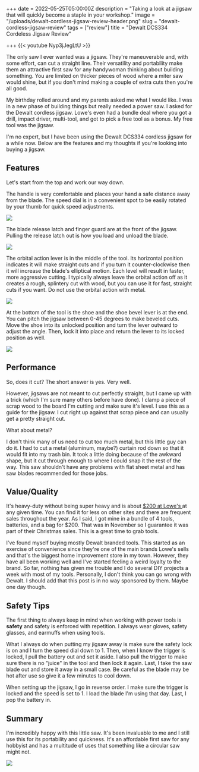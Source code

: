 
+++
date = 2022-05-25T05:00:00Z
description = "Taking a look at a jigsaw that will quickly become a staple in your workshop."
image = "/uploads/dewalt-cordless-jigsaw-review-header.png"
slug = "dewalt-cordless-jigsaw-review"
tags = ["review"]
title = "Dewalt DCS334 Cordeless Jigsaw Review"

+++
{{< youtube Nyp3jJegLtU >}}

The only saw I ever wanted was a jigsaw. They're maneuverable and, with some effort, can cut a straight line. Their versatility and portability make them an attractive first saw for any handywoman thinking about building something. You are limited on thicker pieces of wood where a miter saw would shine, but if you don't mind making a couple of extra cuts then you're all good.

My birthday rolled around and my parents asked me what I would like. I was in a new phase of building things but really needed a power saw. I asked for the Dewalt cordless jigsaw. Lowe's even had a bundle deal where you got a drill, impact driver, multi-tool, and got to pick a free tool as a bonus. My free tool was the jigsaw.

I'm no expert, but I have been using the Dewalt DCS334 cordless jigsaw for a while now. Below are the features and my thoughts if you're looking into buying a jigsaw.

## Features

Let's start from the top and work our way down.

The handle is very comfortable and places your hand a safe distance away from the blade. The speed dial is in a convenient spot to be easily rotated by your thumb for quick speed adjustments.

![](/uploads/jigsaw-topoftool.jpg)

The blade release latch and finger guard are at the front of the jigsaw. Pulling the release latch out is how you load and unload the blade.

![](/uploads/jigsaw-frontoftool.jpg)

The orbital action lever is in the middle of the tool. Its horizontal position indicates it will make straight cuts and if you turn it counter-clockwise then it will increase the blade's elliptical motion. Each level will result in faster, more aggressive cutting. I typically always leave the orbital action off as it creates a rough, splintery cut with wood, but you can use it for fast, straight cuts if you want. Do not use the orbital action with metal.

![](/uploads/jigsaw-bladereleaselatch.jpg)

At the bottom of the tool is the shoe and the shoe bevel lever is at the end. You can pitch the jigsaw between 0-45 degrees to make beveled cuts. Move the shoe into its unlocked position and turn the lever outward to adjust the angle. Then, lock it into place and return the lever to its locked position as well.

![](/uploads/jigsaw-shoebevel.jpg)

## Performance

So, does it cut? The short answer is yes. Very well.

However, jigsaws are not meant to cut perfectly straight, but I came up with a trick (which I'm sure many others before have done). I clamp a piece of scrap wood to the board I'm cutting and make sure it's level. I use this as a guide for the jigsaw. I cut right up against that scrap piece and can usually get a pretty straight cut.

What about metal?

I don't think many of us need to cut too much metal, but this little guy can do it. I had to cut a metal (aluminum, maybe?) curtain rod down so that it would fit into my trash bin. It took a little doing because of the awkward shape, but it cut through enough to where I could snap it the rest of the way. This saw shouldn't have any problems with flat sheet metal and has saw blades recommended for those jobs.

## Value/Quality

It's heavy-duty without being super heavy and is about [$200 at Lowe's ](https://www.lowes.com/pd/DEWALT-XR-20-Volt-Max-Brushless-Variable-Speed-Keyless-Cordless-Jigsaw-Battery-Not-Included/1000601417?cm_mmc=shp-_-c-_-prd-_-tol-_-google-_-lia-_-129-_-cordlessdrillsandcombokits-_-1000601417-_-0&placeholder=null&ds_rl=1286981&gclid=Cj0KCQjw4ImEBhDFARIsAGOTMj_tCSmIM5BKOMsEk7x1f1Z3N3o3-keCosg6BEI8D9k9MOwth-XaKQoaAk9iEALw_wcB&gclsrc=aw.ds)at any given time. You can find it for less on other sites and there are frequent sales throughout the year. As I said, I got mine in a bundle of 4 tools, batteries, and a bag for $200. That was in November so I guarantee it was part of their Christmas sales. This is a great time to grab tools.

I've found myself buying mostly Dewalt branded tools. This started as an exercise of convenience since they're one of the main brands Lowe's sells and that's the biggest home improvement store in my town. However, they have all been working well and I've started feeling a weird loyalty to the brand. So far, nothing has given me trouble and I do several DIY projects a week with most of my tools. Personally, I don't think you can go wrong with Dewalt. I should add that this post is in no way sponsored by them. Maybe one day though.

## Safety Tips

The first thing to always keep in mind when working with power tools is **safety** and safety is enforced with repetition. I always wear gloves, safety glasses, and earmuffs when using tools.

What I always do when putting my jigsaw away is make sure the safety lock is on and I turn the speed dial down to 1. Then, when I know the trigger is locked, I pull the battery out and set it aside. I also pull the trigger to make sure there is no "juice" in the tool and then lock it again. Last, I take the saw blade out and store it away in a small case. Be careful as the blade may be hot after use so give it a few minutes to cool down.

When setting up the jigsaw, I go in reverse order. I make sure the trigger is locked and the speed is set to 1. I load the blade I'm using that day. Last, I pop the battery in.

## Summary

I'm incredibly happy with this little saw. It's been invaluable to me and I still use this for its portability and quickness. It's an affordable first saw for any hobbyist and has a multitude of uses that something like a circular saw might not.

![](/uploads/dewaltjigsaw.jpg)
